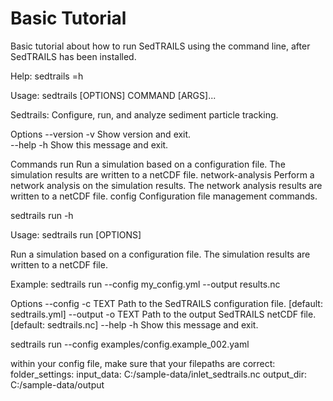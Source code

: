 # Basic Tutorial
Basic tutorial about how to run SedTRAILS using the command line, after SedTRAILS has been installed.

Help:
sedtrails =h

Usage: sedtrails [OPTIONS] COMMAND [ARGS]...

 Sedtrails: Configure, run, and analyze sediment particle tracking.

Options 
--version  -v        Show version and exit.                                                                                                                                                                                             
--help     -h        Show this message and exit.                                                                                                                                                                                           

Commands 
run                Run a simulation based on a configuration file. The simulation results are written to a netCDF file.
network-analysis   Perform a network analysis on the simulation results. The network analysis results are written to a netCDF file.
config             Configuration file management commands.       

sedtrails run -h

 Usage: sedtrails run [OPTIONS]

 Run a simulation based on a configuration file. The simulation results are written to a netCDF file.

 Example: sedtrails run --config my_config.yml --output results.nc

Options 
--config  -c      TEXT  Path to the SedTRAILS configuration file. [default: sedtrails.yml]
--output  -o      TEXT  Path to the output SedTRAILS netCDF file. [default: sedtrails.nc]
--help    -h            Show this message and exit.             


sedtrails run --config examples/config.example_002.yaml

within your config file, make sure that your filepaths are correct:
folder_settings:
  input_data: C:/sample-data/inlet_sedtrails.nc
  output_dir: C:/sample-data/output